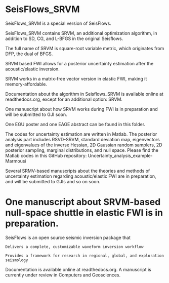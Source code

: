 SeisFlows_SRVM
=================

SeisFlows_SRVM is a special version of SeisFlows.

SeisFlows_SRVM contains SRVM, an additional optimization algorithm, in addition to SD, CG, and L-BFGS in the original Seisflows.

The full name of SRVM is square-root variable metric, which originates from DFP, the dual of BFGS.

SRVM based FWI allows for a posterior uncertainty estimation after the acoustic/elastic inversion.

SRVM works in a matrix-free vector version in elastic FWI, making it memory-affordable.

Documentation about the algorithm in Seisflows_SRVM is available online at readthedocs.org, except for an additional option: SRVM. 

One manuscript about how SRVM works during FWI is in preparation and will be submitted to GJI soon.

One EGU poster and one EAGE abstract can be found in this folder.

The codes for uncertainty estimation are written in Matlab. The posterior analysis part includes RSVD-SRVM, standard deviation map, eigenvectors and eigenvalues of the inverse Hessian, 2D Gaussian random samplers, 2D posterior sampling, marginal distributions, and null space. Please find the Matlab codes in this GitHub repository: Uncertainty_analysis_example-Marmousi 

Several SRMV-based manuscripts about the theories and methods of uncertainty estimation regarding acoustic/elastic FWI are in preparation, and will be submitted to GJIs and so on soon.

One manuscript about SRVM-based null-space shuttle in elastic FWI is in preparation.
==================================================================================================================================

SeisFlows is an open source seismic inversion package that

    Delivers a complete, customizable waveform inversion workflow

    Provides a framework for research in regional, global, and exploration seismology

Documentation is available online at readthedocs.org. A manuscript is currently under review in Computers and Geosciences.
